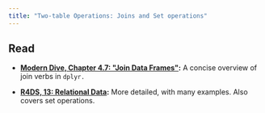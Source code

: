 ```yaml
---
title: "Two-table Operations: Joins and Set operations"
---
```


## Read

- **[Modern Dive, Chapter 4.7: "Join Data Frames"](https://moderndive.com/4-wrangling.html#joins):** A concise overview of join verbs in `dplyr.`

- **[R4DS, 13: Relational Data](https://r4ds.had.co.nz/relational-data.html):** More detailed, with many examples. Also covers set operations.